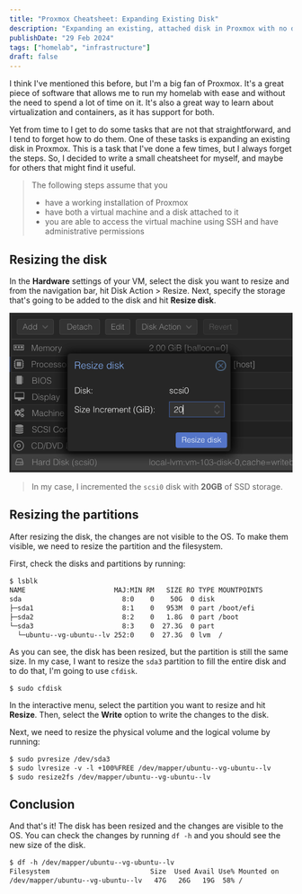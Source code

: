 ```yaml
---
title: "Proxmox Cheatsheet: Expanding Existing Disk"
description: "Expanding an existing, attached disk in Proxmox with no downtime"
publishDate: "29 Feb 2024"
tags: ["homelab", "infrastructure"]
draft: false
---
```


I think I've mentioned this before, but I'm a big fan of Proxmox. It's a great piece of software
that allows me to run my homelab with ease and without the need to spend a lot of time on it.
It's also a great way to learn about virtualization and containers, as it has support for both.

Yet from time to I get to do some tasks that are not that straightforward, and I tend to forget
how to do them. One of these tasks is expanding an existing disk in Proxmox. This is a task that
I've done a few times, but I always forget the steps. So, I decided to write a small cheatsheet
for myself, and maybe for others that might find it useful.

> The following steps assume that you
>
> - have a working installation of Proxmox
> - have both a virtual machine and a disk attached to it
> - you are able to access the virtual machine using SSH and have administrative permissions

## Resizing the disk

In the **Hardware** settings of your VM, select the disk you want to resize and from the navigation
bar, hit Disk Action > Resize.
Next, specify the storage that's going to be added to the disk and hit **Resize disk**.

![Resizing the existing disk](./01-resize-disk.png)

> In my case, I incremented the `scsi0` disk with **20GB** of SSD storage.

## Resizing the partitions

After resizing the disk, the changes are not visible to the OS. To make them visible, we need to
resize the partition and the filesystem.

First, check the disks and partitions by running:

```shell
$ lsblk
NAME                      MAJ:MIN RM   SIZE RO TYPE MOUNTPOINTS
sda                         8:0    0    50G  0 disk
├─sda1                      8:1    0   953M  0 part /boot/efi
├─sda2                      8:2    0   1.8G  0 part /boot
└─sda3                      8:3    0  27.3G  0 part
  └─ubuntu--vg-ubuntu--lv 252:0    0  27.3G  0 lvm  /
```

As you can see, the disk has been resized, but the partition is still the same size. In my case,
I want to resize the `sda3` partition to fill the entire disk and to do that, I'm going to use
`cfdisk`.

```shell
$ sudo cfdisk
```

In the interactive menu, select the partition you want to resize and hit **Resize**. Then, select
the **Write** option to write the changes to the disk.

Next, we need to resize the physical volume and the logical volume by running:

```shell
$ sudo pvresize /dev/sda3
$ sudo lvresize -v -l +100%FREE /dev/mapper/ubuntu--vg-ubuntu--lv
$ sudo resize2fs /dev/mapper/ubuntu--vg-ubuntu--lv
```

## Conclusion

And that's it! The disk has been resized and the changes are visible to the OS. You can check the
changes by running `df -h` and you should see the new size of the disk.

```shell
$ df -h /dev/mapper/ubuntu--vg-ubuntu--lv
Filesystem                         Size  Used Avail Use% Mounted on
/dev/mapper/ubuntu--vg-ubuntu--lv   47G   26G   19G  58% /
```
